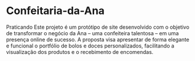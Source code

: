 # Confeitaria-da-Ana
Praticando Este projeto é um protótipo de site desenvolvido com o objetivo de transformar o negócio da Ana – uma confeiteira talentosa – em uma presença online de sucesso. A proposta visa apresentar de forma elegante e funcional o portfólio de bolos e doces personalizados, facilitando a visualização dos produtos e o recebimento de encomendas.
